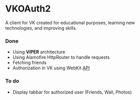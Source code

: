 # VKOAuth2

A client for VK created for educational purposes, learning new technologies, and improving skills.

### Done
* Using **VIPER** architecture
* Using Alamofire HttpRouter to handle requests
* Fetching friends
* Authorization in VK using WebKit [API](https://vk.com/dev/implicit_flow_group)

### To do
* Display tabbar for authorized user (Friends, Wall, Photos)
